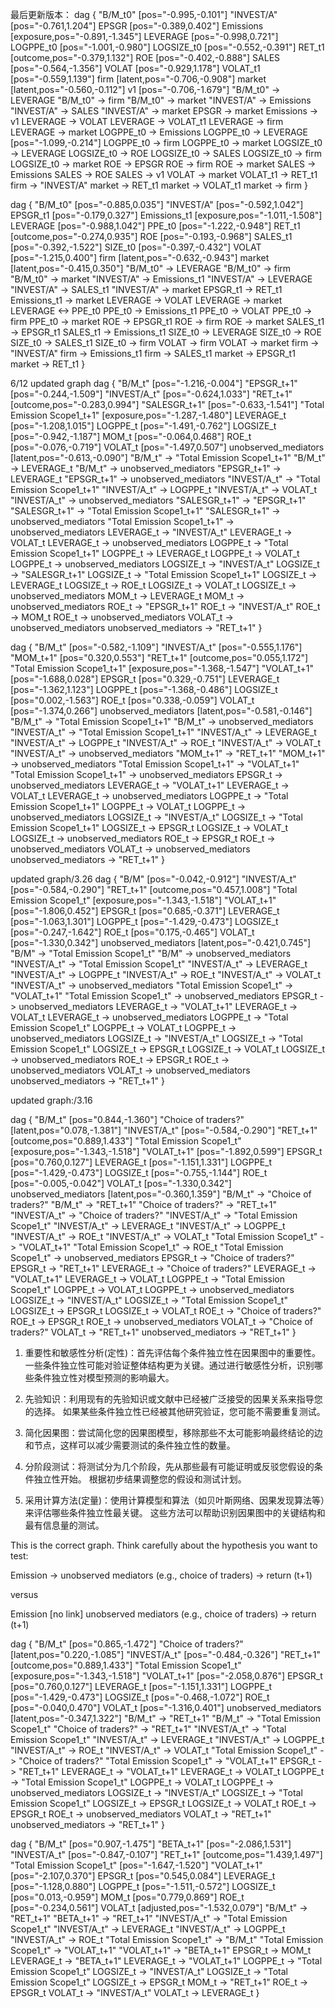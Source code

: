 最后更新版本：
dag {
"B/M_t0" [pos="-0.995,-0.101"]
"INVEST/A" [pos="-0.761,1.204"]
EPSGR [pos="-0.389,0.402"]
Emissions [exposure,pos="-0.891,-1.345"]
LEVERAGE [pos="-0.998,0.721"]
LOGPPE_t0 [pos="-1.001,-0.980"]
LOGSIZE_t0 [pos="-0.552,-0.391"]
RET_t1 [outcome,pos="-0.379,1.132"]
ROE [pos="-0.402,-0.888"]
SALES [pos="-0.564,-1.356"]
VOLAT [pos="-0.929,1.178"]
VOLAT_t1 [pos="-0.559,1.139"]
firm [latent,pos="-0.706,-0.908"]
market [latent,pos="-0.560,-0.112"]
v1 [pos="-0.706,-1.679"]
"B/M_t0" -> LEVERAGE
"B/M_t0" -> firm
"B/M_t0" -> market
"INVEST/A" -> Emissions
"INVEST/A" -> SALES
"INVEST/A" -> market
EPSGR -> market
Emissions -> v1
LEVERAGE -> VOLAT
LEVERAGE -> VOLAT_t1
LEVERAGE -> firm
LEVERAGE -> market
LOGPPE_t0 -> Emissions
LOGPPE_t0 -> LEVERAGE [pos="-1.099,-0.214"]
LOGPPE_t0 -> firm
LOGPPE_t0 -> market
LOGSIZE_t0 -> LEVERAGE
LOGSIZE_t0 -> ROE
LOGSIZE_t0 -> SALES
LOGSIZE_t0 -> firm
LOGSIZE_t0 -> market
ROE -> EPSGR
ROE -> firm
ROE -> market
SALES -> Emissions
SALES -> ROE
SALES -> v1
VOLAT -> market
VOLAT_t1 -> RET_t1
firm -> "INVEST/A"
market -> RET_t1
market -> VOLAT_t1
market -> firm
}



























dag {
"B/M_t0" [pos="-0.885,0.035"]
"INVEST/A" [pos="-0.592,1.042"]
EPSGR_t1 [pos="-0.179,0.327"]
Emissions_t1 [exposure,pos="-1.011,-1.508"]
LEVERAGE [pos="-0.988,1.042"]
PPE_t0 [pos="-1.222,-0.948"]
RET_t1 [outcome,pos="-0.274,0.935"]
ROE [pos="-0.193,-0.968"]
SALES_t1 [pos="-0.392,-1.522"]
SIZE_t0 [pos="-0.397,-0.432"]
VOLAT [pos="-1.215,0.400"]
firm [latent,pos="-0.632,-0.943"]
market [latent,pos="-0.415,0.350"]
"B/M_t0" -> LEVERAGE
"B/M_t0" -> firm
"B/M_t0" -> market
"INVEST/A" -> Emissions_t1
"INVEST/A" -> LEVERAGE
"INVEST/A" -> SALES_t1
"INVEST/A" -> market
EPSGR_t1 -> RET_t1
Emissions_t1 -> market
LEVERAGE -> VOLAT
LEVERAGE -> market
LEVERAGE <-> PPE_t0
PPE_t0 -> Emissions_t1
PPE_t0 -> VOLAT
PPE_t0 -> firm
PPE_t0 -> market
ROE -> EPSGR_t1
ROE -> firm
ROE -> market
SALES_t1 -> EPSGR_t1
SALES_t1 -> Emissions_t1
SIZE_t0 -> LEVERAGE
SIZE_t0 -> ROE
SIZE_t0 -> SALES_t1
SIZE_t0 -> firm
VOLAT -> firm
VOLAT -> market
firm -> "INVEST/A"
firm -> Emissions_t1
firm -> SALES_t1
market -> EPSGR_t1
market -> RET_t1
}



6/12 updated graph
dag {
"B/M_t" [pos="-1.216,-0.004"]
"EPSGR_t+1" [pos="-0.244,-1.509"]
"INVEST/A_t" [pos="-0.624,1.033"]
"RET_t+1" [outcome,pos="-0.283,0.994"]
"SALESGR_t+1" [pos="-0.633,-1.541"]
"Total Emission Scope1_t+1" [exposure,pos="-1.287,-1.480"]
LEVERAGE_t [pos="-1.208,1.015"]
LOGPPE_t [pos="-1.491,-0.762"]
LOGSIZE_t [pos="-0.942,-1.187"]
MOM_t [pos="-0.064,0.468"]
ROE_t [pos="-0.076,-0.719"]
VOLAT_t [pos="-1.497,0.507"]
unobserved_mediators [latent,pos="-0.613,-0.090"]
"B/M_t" -> "Total Emission Scope1_t+1"
"B/M_t" -> LEVERAGE_t
"B/M_t" -> unobserved_mediators
"EPSGR_t+1" -> LEVERAGE_t
"EPSGR_t+1" -> unobserved_mediators
"INVEST/A_t" -> "Total Emission Scope1_t+1"
"INVEST/A_t" -> LOGPPE_t
"INVEST/A_t" -> VOLAT_t
"INVEST/A_t" -> unobserved_mediators
"SALESGR_t+1" -> "EPSGR_t+1"
"SALESGR_t+1" -> "Total Emission Scope1_t+1"
"SALESGR_t+1" -> unobserved_mediators
"Total Emission Scope1_t+1" -> unobserved_mediators
LEVERAGE_t -> "INVEST/A_t"
LEVERAGE_t -> VOLAT_t
LEVERAGE_t -> unobserved_mediators
LOGPPE_t -> "Total Emission Scope1_t+1"
LOGPPE_t -> LEVERAGE_t
LOGPPE_t -> VOLAT_t
LOGPPE_t -> unobserved_mediators
LOGSIZE_t -> "INVEST/A_t"
LOGSIZE_t -> "SALESGR_t+1"
LOGSIZE_t -> "Total Emission Scope1_t+1"
LOGSIZE_t -> LEVERAGE_t
LOGSIZE_t -> ROE_t
LOGSIZE_t -> VOLAT_t
LOGSIZE_t -> unobserved_mediators
MOM_t -> LEVERAGE_t
MOM_t -> unobserved_mediators
ROE_t -> "EPSGR_t+1"
ROE_t -> "INVEST/A_t"
ROE_t -> MOM_t
ROE_t -> unobserved_mediators
VOLAT_t -> unobserved_mediators
unobserved_mediators -> "RET_t+1"
}



dag {
"B/M_t" [pos="-0.582,-1.109"]
"INVEST/A_t" [pos="-0.555,1.176"]
"MOM_t+1" [pos="0.320,0.553"]
"RET_t+1" [outcome,pos="0.055,1.172"]
"Total Emission Scope1_t+1" [exposure,pos="-1.368,-1.547"]
"VOLAT_t+1" [pos="-1.688,0.028"]
EPSGR_t [pos="0.329,-0.751"]
LEVERAGE_t [pos="-1.362,1.123"]
LOGPPE_t [pos="-1.368,-0.486"]
LOGSIZE_t [pos="0.002,-1.563"]
ROE_t [pos="0.338,-0.059"]
VOLAT_t [pos="-1.374,0.266"]
unobserved_mediators [latent,pos="-0.581,-0.146"]
"B/M_t" -> "Total Emission Scope1_t+1"
"B/M_t" -> unobserved_mediators
"INVEST/A_t" -> "Total Emission Scope1_t+1"
"INVEST/A_t" -> LEVERAGE_t
"INVEST/A_t" -> LOGPPE_t
"INVEST/A_t" -> ROE_t
"INVEST/A_t" -> VOLAT_t
"INVEST/A_t" -> unobserved_mediators
"MOM_t+1" -> "RET_t+1"
"MOM_t+1" -> unobserved_mediators
"Total Emission Scope1_t+1" -> "VOLAT_t+1"
"Total Emission Scope1_t+1" -> unobserved_mediators
EPSGR_t -> unobserved_mediators
LEVERAGE_t -> "VOLAT_t+1"
LEVERAGE_t -> VOLAT_t
LEVERAGE_t -> unobserved_mediators
LOGPPE_t -> "Total Emission Scope1_t+1"
LOGPPE_t -> VOLAT_t
LOGPPE_t -> unobserved_mediators
LOGSIZE_t -> "INVEST/A_t"
LOGSIZE_t -> "Total Emission Scope1_t+1"
LOGSIZE_t -> EPSGR_t
LOGSIZE_t -> VOLAT_t
LOGSIZE_t -> unobserved_mediators
ROE_t -> EPSGR_t
ROE_t -> unobserved_mediators
VOLAT_t -> unobserved_mediators
unobserved_mediators -> "RET_t+1"
}




updated graph/3.26
dag {
"B/M" [pos="-0.042,-0.912"]
"INVEST/A_t" [pos="-0.584,-0.290"]
"RET_t+1" [outcome,pos="0.457,1.008"]
"Total Emission Scope1_t" [exposure,pos="-1.343,-1.518"]
"VOLAT_t+1" [pos="-1.806,0.452"]
EPSGR_t [pos="0.685,-0.371"]
LEVERAGE_t [pos="-1.063,1.301"]
LOGPPE_t [pos="-1.429,-0.473"]
LOGSIZE_t [pos="-0.247,-1.642"]
ROE_t [pos="0.175,-0.465"]
VOLAT_t [pos="-1.330,0.342"]
unobserved_mediators [latent,pos="-0.421,0.745"]
"B/M" -> "Total Emission Scope1_t"
"B/M" -> unobserved_mediators
"INVEST/A_t" -> "Total Emission Scope1_t"
"INVEST/A_t" -> LEVERAGE_t
"INVEST/A_t" -> LOGPPE_t
"INVEST/A_t" -> ROE_t
"INVEST/A_t" -> VOLAT_t
"INVEST/A_t" -> unobserved_mediators
"Total Emission Scope1_t" -> "VOLAT_t+1"
"Total Emission Scope1_t" -> unobserved_mediators
EPSGR_t -> unobserved_mediators
LEVERAGE_t -> "VOLAT_t+1"
LEVERAGE_t -> VOLAT_t
LEVERAGE_t -> unobserved_mediators
LOGPPE_t -> "Total Emission Scope1_t"
LOGPPE_t -> VOLAT_t
LOGPPE_t -> unobserved_mediators
LOGSIZE_t -> "INVEST/A_t"
LOGSIZE_t -> "Total Emission Scope1_t"
LOGSIZE_t -> EPSGR_t
LOGSIZE_t -> VOLAT_t
LOGSIZE_t -> unobserved_mediators
ROE_t -> EPSGR_t
ROE_t -> unobserved_mediators
VOLAT_t -> unobserved_mediators
unobserved_mediators -> "RET_t+1"
}






updated graph:/3.16

dag {
"B/M_t" [pos="0.844,-1.360"]
"Choice of traders?" [latent,pos="0.078,-1.381"]
"INVEST/A_t" [pos="-0.584,-0.290"]
"RET_t+1" [outcome,pos="0.889,1.433"]
"Total Emission Scope1_t" [exposure,pos="-1.343,-1.518"]
"VOLAT_t+1" [pos="-1.892,0.599"]
EPSGR_t [pos="0.760,0.127"]
LEVERAGE_t [pos="-1.151,1.331"]
LOGPPE_t [pos="-1.429,-0.473"]
LOGSIZE_t [pos="-0.755,-1.144"]
ROE_t [pos="-0.005,-0.042"]
VOLAT_t [pos="-1.330,0.342"]
unobserved_mediators [latent,pos="-0.360,1.359"]
"B/M_t" -> "Choice of traders?"
"B/M_t" -> "RET_t+1"
"Choice of traders?" -> "RET_t+1"
"INVEST/A_t" -> "Choice of traders?"
"INVEST/A_t" -> "Total Emission Scope1_t"
"INVEST/A_t" -> LEVERAGE_t
"INVEST/A_t" -> LOGPPE_t
"INVEST/A_t" -> ROE_t
"INVEST/A_t" -> VOLAT_t
"Total Emission Scope1_t" -> "VOLAT_t+1"
"Total Emission Scope1_t" -> ROE_t
"Total Emission Scope1_t" -> unobserved_mediators
EPSGR_t -> "Choice of traders?"
EPSGR_t -> "RET_t+1"
LEVERAGE_t -> "Choice of traders?"
LEVERAGE_t -> "VOLAT_t+1"
LEVERAGE_t -> VOLAT_t
LOGPPE_t -> "Total Emission Scope1_t"
LOGPPE_t -> VOLAT_t
LOGPPE_t -> unobserved_mediators
LOGSIZE_t -> "INVEST/A_t"
LOGSIZE_t -> "Total Emission Scope1_t"
LOGSIZE_t -> EPSGR_t
LOGSIZE_t -> VOLAT_t
ROE_t -> "Choice of traders?"
ROE_t -> EPSGR_t
ROE_t -> unobserved_mediators
VOLAT_t -> "Choice of traders?"
VOLAT_t -> "RET_t+1"
unobserved_mediators -> "RET_t+1"
}












1. 重要性和敏感性分析(定性)：首先评估每个条件独立性在因果图中的重要性。
   一些条件独立性可能对验证整体结构更为关键。通过进行敏感性分析，识别哪些条件独立性对模型预测的影响最大。

2. 先验知识：利用现有的先验知识或文献中已经被广泛接受的因果关系来指导您的选择。
   如果某些条件独立性已经被其他研究验证，您可能不需要重复测试。

3. 简化因果图：尝试简化您的因果图模型，移除那些不太可能影响最终结论的边和节点，这样可以减少需要测试的条件独立性的数量。

4. 分阶段测试：将测试分为几个阶段，先从那些最有可能证明或反驳您假设的条件独立性开始。
   根据初步结果调整您的假设和测试计划。

5. 采用计算方法(定量)：使用计算模型和算法（如贝叶斯网络、因果发现算法等）来评估哪些条件独立性最关键。
   这些方法可以帮助识别因果图中的关键结构和最有信息量的测试。







This is the correct graph. Think carefully about the hypothesis you want to test:

Emission -> unobserved mediators (e.g., choice of traders) -> return (t+1)

versus

Emission [no link]  unobserved mediators (e.g., choice of traders) -> return (t+1)




dag {
"B/M_t" [pos="0.865,-1.472"]
"Choice of traders?" [latent,pos="0.220,-1.085"]
"INVEST/A_t" [pos="-0.484,-0.326"]
"RET_t+1" [outcome,pos="0.889,1.433"]
"Total Emission Scope1_t" [exposure,pos="-1.343,-1.518"]
"VOLAT_t+1" [pos="-2.058,0.876"]
EPSGR_t [pos="0.760,0.127"]
LEVERAGE_t [pos="-1.151,1.331"]
LOGPPE_t [pos="-1.429,-0.473"]
LOGSIZE_t [pos="-0.468,-1.072"]
ROE_t [pos="-0.040,0.470"]
VOLAT_t [pos="-1.316,0.401"]
unobserved_mediators [latent,pos="-0.347,1.322"]
"B/M_t" -> "RET_t+1"
"B/M_t" -> "Total Emission Scope1_t"
"Choice of traders?" -> "RET_t+1"
"INVEST/A_t" -> "Total Emission Scope1_t"
"INVEST/A_t" -> LEVERAGE_t
"INVEST/A_t" -> LOGPPE_t
"INVEST/A_t" -> ROE_t
"INVEST/A_t" -> VOLAT_t
"Total Emission Scope1_t" -> "Choice of traders?"
"Total Emission Scope1_t" -> "VOLAT_t+1"
EPSGR_t -> "RET_t+1"
LEVERAGE_t -> "VOLAT_t+1"
LEVERAGE_t -> VOLAT_t
LOGPPE_t -> "Total Emission Scope1_t"
LOGPPE_t -> VOLAT_t
LOGPPE_t -> unobserved_mediators
LOGSIZE_t -> "INVEST/A_t"
LOGSIZE_t -> "Total Emission Scope1_t"
LOGSIZE_t -> EPSGR_t
LOGSIZE_t -> VOLAT_t
ROE_t -> EPSGR_t
ROE_t -> unobserved_mediators
VOLAT_t -> "RET_t+1"
unobserved_mediators -> "RET_t+1"
}



dag {
"B/M_t" [pos="0.907,-1.475"]
"BETA_t+1" [pos="-2.086,1.531"]
"INVEST/A_t" [pos="-0.847,-0.107"]
"RET_t+1" [outcome,pos="1.439,1.497"]
"Total Emission Scope1_t" [pos="-1.647,-1.520"]
"VOLAT_t+1" [pos="-2.107,0.370"]
EPSGR_t [pos="0.545,0.084"]
LEVERAGE_t [pos="-1.128,0.880"]
LOGPPE_t [pos="-1.511,-0.572"]
LOGSIZE_t [pos="0.013,-0.959"]
MOM_t [pos="0.779,0.869"]
ROE_t [pos="-0.234,0.561"]
VOLAT_t [adjusted,pos="-1.532,0.079"]
"B/M_t" -> "RET_t+1"
"BETA_t+1" -> "RET_t+1"
"INVEST/A_t" -> "Total Emission Scope1_t"
"INVEST/A_t" -> LEVERAGE_t
"INVEST/A_t" -> LOGPPE_t
"INVEST/A_t" -> ROE_t
"Total Emission Scope1_t" -> "B/M_t"
"Total Emission Scope1_t" -> "VOLAT_t+1"
"VOLAT_t+1" -> "BETA_t+1"
EPSGR_t -> MOM_t
LEVERAGE_t -> "BETA_t+1"
LEVERAGE_t -> "VOLAT_t+1"
LOGPPE_t -> "Total Emission Scope1_t"
LOGSIZE_t -> "INVEST/A_t"
LOGSIZE_t -> "Total Emission Scope1_t"
LOGSIZE_t -> EPSGR_t
MOM_t -> "RET_t+1"
ROE_t -> EPSGR_t
VOLAT_t -> "INVEST/A_t"
VOLAT_t -> LEVERAGE_t
}





